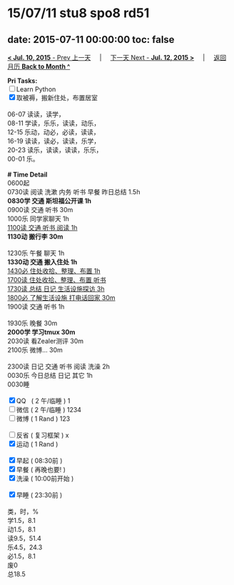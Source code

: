 # 15/07/11 stu8 spo8 rd51

date: 2015-07-11 00:00:00
toc: false
---
[**< Jul. 10, 2015** - Prev 上一天](/lifelogs/2015/07/d10.md) &nbsp; &nbsp; | &nbsp; &nbsp; [下一天 Next - **Jul. 12, 2015 >**](/lifelogs/2015/07/d12.md) &nbsp; &nbsp; |  &nbsp; &nbsp; [返回月历 **Back to Month ^**](/lifelogs/2015/07/index.md)
<br/><div><b>Pri Tasks:</b></div><div><input type="checkbox"/>Learn Python</div><div><input checked="true" type="checkbox"/>取被褥，搬新住处，布置居室</div><div><br/></div><div>06-07 读读，读学，</div><div>08-11 学读，乐乐，读读，动乐，</div><div>12-15 乐动，动必，必读，读读，</div><div>16-19 读读，读必，读读，乐学，</div><div>20-23 读乐，读读，读读，乐乐，</div><div>00-01 乐。</div><div><br/></div><div><b># Time Detail</b></div><div>0600起</div><div>0730读 阅读 洗漱 内务 听书 早餐 昨日总结 1.5h</div><div><b>0830学 交通 斯坦福公开课 1h</b></div><div>0900读 交通 听书 30m</div><div>1000乐 同学家聊天 1h</div><div><u>1100读 交通 听书 阅读 1h</u></div><div><b>1130动 搬行李 30m</b><br/></div><div><br/></div><div>1230乐 午餐 聊天 1h</div><div><b>1330动 交通 搬入住处 1h</b></div><div><u>1430必 住处收拾、整理、布置 1h</u></div><div><u>1700读 住处收拾、整理、布置 听书</u></div><div><u>1730读 总结 日记 生活设施探访 3h</u></div><div><u>1800必 了解生活设施 打电话回家 30m</u></div><div>1900读 交通 听书 1h</div><div><br/></div><div>1930乐 晚餐 30m</div><div><b>2000学 学习tmux 30m</b></div><div>2030读 看Zealer测评 30m</div><div>2100乐 微博… 30m</div><div><br/></div><div>2300读 日记 交通 听书 阅读 洗澡 2h</div><div>0030乐 今日总结 日记 其它 1h</div><div>0030睡</div><div><br/></div><div><input checked="true" type="checkbox"/>QQ   ( 2 午/临睡 ) 1</div><div><input type="checkbox"/>微信 ( 2 午/临睡 ) 1234</div><div><input type="checkbox"/>微博 ( 1 Rand ) 123</div><div><br/></div><div><input type="checkbox"/>反省 ( 复习框架 ) x</div><div><input checked="true" type="checkbox"/>运动 ( 1 Rand )</div><div><br/></div><div><input checked="true" type="checkbox"/>早起 ( 08:30前 )</div><div><input checked="true" type="checkbox"/>早餐 ( 再晚也要! )</div><div><input checked="true" type="checkbox"/>洗澡 ( 10:00前开始 )</div><div><br/></div><div><input checked="true" type="checkbox"/>早睡 ( 23:30前 )</div><div><br/></div><div>类，时，%</div><div>学1.5，8.1</div><div>动1.5，8.1</div><div>读9.5，51.4</div><div>乐4.5，24.3</div><div>必1.5，8.1</div><div>废0</div><div>总18.5</div>
